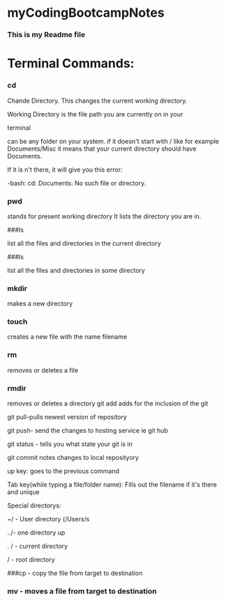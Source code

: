 # myCodingBootcampNotes



### This is my Readme file

# Terminal Commands:


### cd

Chande Directory. This changes the current working directory.

Working Directory is the file path you are currently on in your 

terminal


<some directory> can be any folder on your system. if it doesn't start with / like for example Documents/Misc it means that your current directory should have Documents.

If it is n't there, it will give you this error:

-bash: cd: Documents: No such file or directory.

### pwd

stands for present working directory It lists the directory you are in.

###ls

list all the files and directories in the current directory

###ls <some directory>

list all the files and directories in some directory

### mkdir

makes a new directory

### touch <some filename>

creates a new file with the name filename

### rm <file name>

removes or deletes a file

### rmdir <directory>

removes or deletes a directory
git add adds for the inclusion of the git

git pull-pulls newest version of repository

git push- send the changes to hosting service ie git hub

git status - tells you what state your git is in

git commit notes changes to local reposityory

up key: goes to the previous command

Tab key(while typing a file/folder name): Fills out the filename if it's there and unique

Special directorys:

~/ - User directory (/Users/s

../- one directory up

. / - current directory

/ - root directory

###cp <targetfile> <destination file>- copy the file from target to destination

### mv <targetfile> <destination file> - moves a file from target to destination

